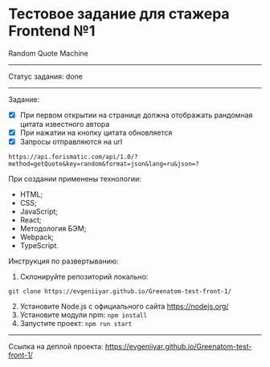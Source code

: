 # Тестовое задание для стажера Frontend №1 #

Random Quote Machine

---

Статус задания: done

---

Задание:
- [x] При первом открытии на странице должна отображать рандомная цитата известного автора
- [x] При нажатии на кнопку цитата обновляется
- [x] Запросы отправляются на url

`https://api.forismatic.com/api/1.0/?method=getQuote&key=random&format=json&lang=ru&json=?`


При создании применены технологии:
* HTML;
* CSS;
* JavaScript;
* React;
* Методология БЭМ;
* Webpack;
* TypeScript.

Инструкция по развертыванию:
1. Склонируйте репозиторий локально:

`git clone https://evgeniiyar.github.io/Greenatom-test-front-1/`


2. Установите Node.js с официального сайта https://nodejs.org/
3. Установите модули npm: `npm install`
4. Запустите проект: `npm run start`

---

Ссылка на деплой проекта: https://evgeniiyar.github.io/Greenatom-test-front-1/
